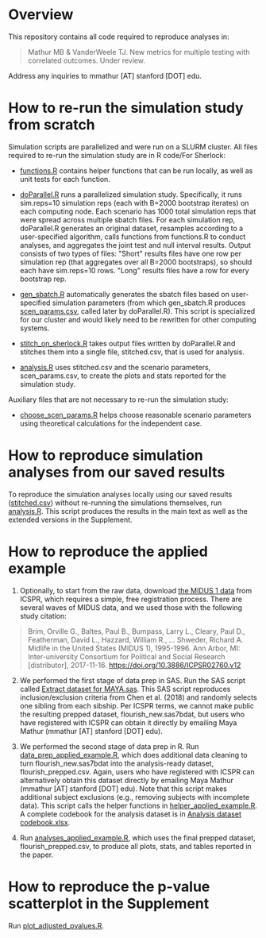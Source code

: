 # Overview

This repository contains all code required to reproduce analyses in: 

>Mathur MB & VanderWeele TJ. New metrics for multiple testing with correlated outcomes. Under review. 

Address any inquiries to mmathur [AT] stanford [DOT] edu.

# How to re-run the simulation study from scratch

Simulation scripts are parallelized and were run on a SLURM cluster. All files required to re-run the simulation study are in R code/For Sherlock:

- [functions.R](https://osf.io/42zne/) contains helper functions that can be run locally, as well as unit tests for each function. 

- [doParallel.R](https://osf.io/4u5rs/) runs a parallelized simulation study. Specifically, it runs sim.reps=10 simulation reps (each with B=2000 bootstrap iterates) on each computing node. Each scenario has 1000 total simulation reps that were spread across multiple sbatch files. For each simulation rep, doParallel.R generates an original dataset, resamples according to a user-specified algorithm, calls functions from functions.R to conduct analyses, and aggregates the joint test and null interval results. Output consists of two types of files: "Short" results files have one row per simulation rep (that aggregates over all B=2000 bootstraps), so should each have sim.reps=10 rows. "Long" results files have a row for every bootstrap rep.

- [gen_sbatch.R](https://osf.io/txnz9/) automatically generates the sbatch files based on user-specified simulation parameters (from which gen_sbatch.R produces [scen_params.csv](https://osf.io/xqkvr/), called later by doParallel.R). This script is specialized for our cluster and would likely need to be rewritten for other computing systems. 

- [stitch_on_sherlock.R](https://osf.io/y8suf/) takes output files written by doParallel.R and stitches them into a single file, stitched.csv, that is used for analysis. 

- [analysis.R](https://osf.io/fp9rb/) uses stitched.csv and the scenario parameters, scen_params.csv, to create the plots and stats reported for the simulation study. 

Auxiliary files that are not necessary to re-run the simulation study: 

- [choose_scen_params.R](https://osf.io/7ak65/) helps choose reasonable scenario parameters using theoretical calculations for the independent case. 



# How to reproduce simulation analyses from our saved results

To reproduce the simulation analyses locally using our saved results ([stitched.csv](https://osf.io/tcgj9/)) without re-running the simulations themselves, run [analysis.R](https://osf.io/fp9rb/). This script produces the results in the main text as well as the extended versions in the Supplement. 

# How to reproduce the applied example

1. Optionally, to start from the raw data, download [the MIDUS 1 data](https://www.icpsr.umich.edu/icpsrweb/ICPSR/studies/2760) from ICSPR, which requires a simple, free registration process. There are several waves of MIDUS data, and we used those with the following study citation:

>Brim, Orville G., Baltes, Paul B., Bumpass, Larry L., Cleary, Paul D., Featherman, David L., Hazzard, William R., … Shweder, Richard A. Midlife in the United States (MIDUS 1), 1995-1996. Ann Arbor, MI: Inter-university Consortium for Political and Social Research [distributor], 2017-11-16. https://doi.org/10.3886/ICPSR02760.v12


2. We performed the first stage of data prep in SAS. Run the SAS script called [Extract dataset for MAYA.sas](https://osf.io/c72ke/). This SAS script reproduces inclusion/exclusion criteria from Chen et al. (2018) and randomly selects one sibling from each sibship. Per ICSPR terms, we cannot make public the resulting prepped dataset, flourish_new.sas7bdat, but users who have registered with ICSPR can obtain it directly by emailing Maya Mathur (mmathur [AT] stanford [DOT] edu).

3. We performed the second stage of data prep in R. Run [data_prep_applied_example.R](https://osf.io/xnptw/), which does additional data cleaning to turn flourish_new.sas7bdat into the analysis-ready dataset, flourish_prepped.csv. Again, users who have registered with ICSPR can alternatively obtain this dataset directly by emailing Maya Mathur (mmathur [AT] stanford [DOT] edu). Note that this script makes additional subject exclusions (e.g., removing subjects with incomplete data). This script calls the helper functions in [helper_applied_example.R](https://osf.io/2tgh7/). A complete codebook for the analysis dataset is in [Analysis dataset codebook.xlsx](https://osf.io/p4db5/).


4. Run [analyses_applied_example.R](https://osf.io/2tgh7/), which uses the final prepped dataset, flourish_prepped.csv, to produce all plots, stats, and tables reported in the paper. 



# How to reproduce the p-value scatterplot in the Supplement

Run [plot_adjusted_pvalues.R](https://osf.io/gf8uh/).





